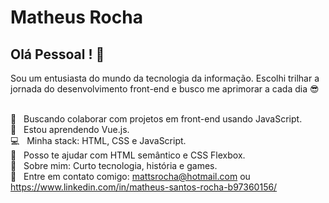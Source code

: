 # Matheus Rocha

## Olá Pessoal ! 👋
Sou um entusiasta do mundo da tecnologia da informação.
Escolhi trilhar a jornada do desenvolvimento front-end e busco me aprimorar a cada dia :sunglasses: &nbsp;

 <br/> :yellow_heart: &nbsp; Buscando colaborar com projetos em front-end usando JavaScript.
 <br/> :rocket: &nbsp; Estou aprendendo Vue.js.
 <br/> :computer: &nbsp; Minha stack: HTML, CSS e JavaScript.
 <br/> :handshake: &nbsp; Posso te ajudar com HTML semântico e CSS Flexbox.
 <br/> 💬  &nbsp; Sobre mim: Curto tecnologia, história e games.
 <br/> :email: &nbsp; Entre em contato comigo: mattsrocha@hotmail.com ou https://www.linkedin.com/in/matheus-santos-rocha-b97360156/

